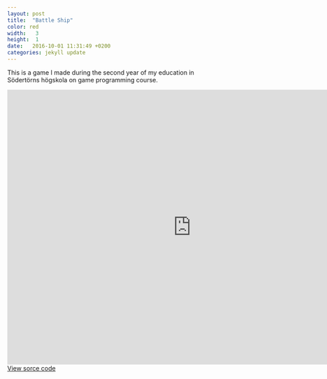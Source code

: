 ```yaml
---
layout: post
title:  "Battle Ship"
color: red
width:   3 
height:  1
date:   2016-10-01 11:31:49 +0200
categories: jekyll update
---
```

This is a game I made during the second year of my education in Södertörns högskola on game programming course.

<iframe width="840" height="630" src="https://drive.google.com/file/d/1TokOPNuYbxizF6fI1va1nbW0kMs1i23e/preview" frameborder="0" allowfullscreen="allowfullscreen">&nbsp;</iframe>
<a href="https://github.com/VolodymyrShabala/Battle-Ship">View sorce code</a>